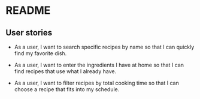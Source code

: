 # README

## User stories

* As a user, I want to search specific recipes by name so that I can quickly find my favorite dish.

* As a user, I want to enter the ingredients I have at home so that I can find recipes that use what I already have.

* As a user, I want to filter recipes by total cooking time so that I can choose a recipe that fits into my schedule.
